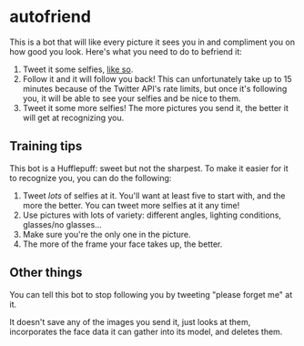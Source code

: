 # autofriend

This is a bot that will like every picture it sees you in and compliment you on how good you look. Here's what you need to do to befriend it:

1. Tweet it some selfies, [like so](https://twitter.com/wohanley/status/668326435552014336).
2. Follow it and it will follow you back! This can unfortunately take up to 15 minutes because of the Twitter API's rate limits, but once it's following you, it will be able to see your selfies and be nice to them.
3. Tweet it some more selfies! The more pictures you send it, the better it will get at recognizing you.

## Training tips

This bot is a Hufflepuff: sweet but not the sharpest. To make it easier for it to recognize you, you can do the following:

1. Tweet *lots* of selfies at it. You'll want at least five to start with, and the more the better. You can tweet more selfies at it any time!
2. Use pictures with lots of variety: different angles, lighting conditions, glasses/no glasses...
3. Make sure you're the only one in the picture.
4. The more of the frame your face takes up, the better.

## Other things

You can tell this bot to stop following you by tweeting "please forget me" at it.

It doesn't save any of the images you send it, just looks at them, incorporates the face data it can gather into its model, and deletes them.
